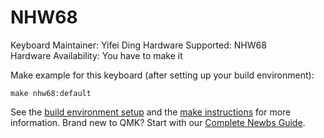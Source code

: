 # NHW68



Keyboard Maintainer: Yifei Ding
Hardware Supported: NHW68  
Hardware Availability: You have to make it

Make example for this keyboard (after setting up your build environment):

    make nhw68:default

See the [build environment setup](https://docs.qmk.fm/#/getting_started_build_tools) and the [make instructions](https://docs.qmk.fm/#/getting_started_make_guide) for more information. Brand new to QMK? Start with our [Complete Newbs Guide](https://docs.qmk.fm/#/newbs).

